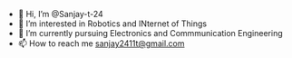 - 👋 Hi, I’m @Sanjay-t-24
- 👀 I’m interested in Robotics and INternet of Things
- 🌱 I’m currently pursuing Electronics and Commmunication Engineering 
- 📫 How to reach me sanjay2411t@gmail.com 


<!---
Sanjay-t-24/Sanjay-t-24 is a ✨ special ✨ repository because its `README.md` (this file) appears on your GitHub profile.
You can click the Preview link to take a look at your changes.
--->

